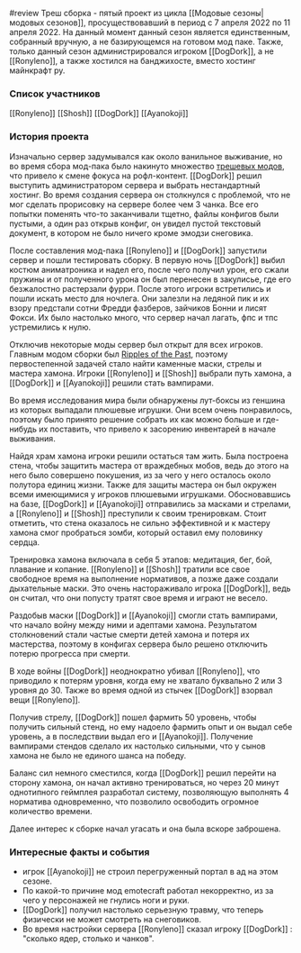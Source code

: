 #review 
Треш сборка - пятый проект из цикла [[Модовые сезоны|модовых сезонов]], просуществовавший в период с 7 апреля 2022 по 11 апреля 2022. На данный момент данный сезон является единственным, собранный вручную, а не базирующемся на готовом мод паке. Также, только данный сезон администрировался игроком [[DogDork]], а не [[Ronyleno]], а также хостился на банджихосте, вместо хостинг майнкрафт ру.

### Список участников
[[Ronyleno]]
[[Shosh]]
[[DogDork]]
[[Ayanokoji]]

### История проекта
Изначально сервер задумывался как около ванильное выживание, но во время сбора мод-пака было накинуто множество [трешевых модов](https://disk.yandex.ru/d/hroGy70JuiGYqQ), что привело к смене фокуса на рофл-контент.  [[DogDork]] решил выступить администратором сервера и выбрать нестандартный хостинг. Во время создания сервера он столкнулся с проблемой, что не мог сделать прорисовку на сервере более чем 3 чанка. Все его попытки поменять что-то заканчивали тщетно, файлы конфигов были пустыми, а один раз открыв конфиг, он увидел пустой текстовый документ, в котором не было ничего кроме эмодзи снеговика.

После составления мод-пака [[Ronyleno]] и [[DogDork]] запустили сервер и пошли тестировать сборку. В первую ночь [[DogDork]] выбил костюм аниматроника и надел его, после чего получил урон, его сжали пружины и от полученного урона он был перенесен в закулисье, где его безжалостно растерзали фурри. После этого игроки встретились и пошли искать место для ночлега. Они залезли на ледяной пик и их взору предстали сотни Фредди фазберов, зайчиков Бонни и лисят Фокси. Их было настолько много, что сервер начал лагать, фпс и тпс устремились к нулю.

Отключив некоторые моды сервер был открыт для всех игроков. Главным модом сборки был [Ripples of the Past](https://minecraft-inside.ru/mods/158598-ripples-of-the-past.html?ysclid=lyazfdmqb3984571110), поэтому первостепенной задачей стало найти каменные маски, стрелы и мастера хамона. Игроки [[Ronyleno]] и [[Shosh]] выбрали путь хамона, а [[DogDork]] и [[Ayanokoji]] решили стать вампирами.

Во время исследования мира были обнаружены лут-боксы из геншина из которых выпадали плюшевые игрушки. Они всем очень понравилось, поэтому было принято решение собрать их как можно больше и где-нибудь их поставить, что привело к засорению инвентарей в начале выживания.

Найдя храм хамона игроки решили остаться там жить. Была построена стена, чтобы защитить мастера от враждебных мобов, ведь до этого на него было совершено покушения, из за чего у него осталось около полутора единиц жизни. Также для защиты мастера он был окружен всеми имеющимися у игроков плюшевыми игрушками. Обосновавшись на базе, [[DogDork]] и [[Ayanokoji]] отправились за масками и стрелами, а [[Ronyleno]] и [[Shosh]] преступили к своим тренировкам. Стоит отметить, что стена оказалось не сильно эффективной и к мастеру хамона смог пробраться зомби, который оставил ему половинку сердца.

Тренировка хамона включала в себя 5 этапов: медитация, бег, бой, плавание и копание. [[Ronyleno]] и [[Shosh]] тратили все свое свободное время на выполнение нормативов, а позже даже создали дыхательные маски. Это очень настораживало игрока [[DogDork]], ведь он считал, что они попусту тратят свое время и играют не весело.

Раздобыв маски [[DogDork]] и [[Ayanokoji]] смогли стать вампирами, что начало войну между ними и адептами хамона. Результатом столкновений стали частые смерти детей хамона и потеря их мастерства, поэтому в конфигах сервера было решено отключить потерю прогресса при смерти.

В ходе войны [[DogDork]] неоднократно убивал [[Ronyleno]], что приводило к потерям уровня, когда ему не хватало буквально 2 или 3 уровня до 30. Также во время одной из стычек [[DogDork]] взорвал вещи [[Ronyleno]]. 

Получив стрелу, [[DogDork]] пошел фармить 50 уровень, чтобы получить сильный стенд, но ему надоело фармить опыт и он выдал себе уровень, а в последствии выдал его и [[Ayanokoji]]. Получение вампирами стендов сделало их настолько сильными, что у сынов хамона не было не единого шанса на победу.

Баланс сил немного сместился, когда [[DogDork]] решил перейти на сторону хамона, он начал активно тренироваться, но через 20 минут однотипного геймплея разработал систему, позволяющую выполнять 4 норматива одновременно, что позволило освободить огромное количество времени.

Далее интерес к сборке начал угасать и она была вскоре заброшена.

### Интересные факты и события
* игрок [[Ayanokoji]] не строил перегруженный портал в ад на этом сезоне.
* По какой-то причине мод emotecraft работал некорректно, из за чего у персонажей не гнулись ноги и руки.
* [[DogDork]] получил настолько серьезную травму, что теперь физически не может смотреть на снеговиков.
* Во время настройки сервера [[Ronyleno]] сказал игроку [[DogDork]] : "сколько ядер, столько и чанков".